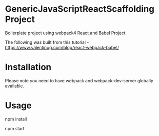 # GenericJavaScriptReactScaffoldingProject
Boilerplate project using webpack4 React and Babel Project

The following was built from this tutorial - https://www.valentinog.com/blog/react-webpack-babel/


Installation
=============

Please note you need to have webpack and webpack-dev-server globally available.


Usage
======

npm install

npm start

